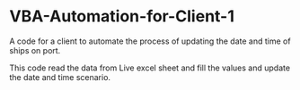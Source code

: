 # VBA-Automation-for-Client-1

A code for a client to automate the process of updating the date and time of ships on port.

This code read the data from Live excel sheet and fill the values and update the date and time scenario.
